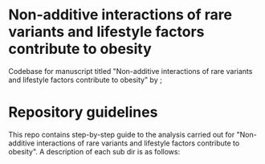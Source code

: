 # Non-additive interactions of rare variants and lifestyle factors contribute to obesity
Codebase for manuscript titled "Non-additive interactions of rare variants and lifestyle factors contribute to obesity" by ;

# Repository guidelines
This repo contains step-by-step guide to the analysis carried out for "Non-additive interactions of rare variants and lifestyle factors contribute to obesity". A description of each sub dir is as follows:
